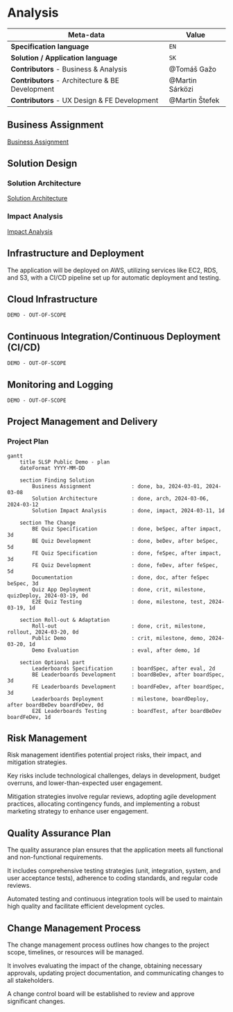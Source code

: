 # Analysis

| Meta-data                                        | Value           |
| ------------------------------------------------ | --------------- |
| **Specification language**                       | `EN`            |
| **Solution / Application language**              | `SK`            |
| **Contributors** - Business & Analysis           | @Tomáš Gažo     |
| **Contributors** - Architecture & BE Development | @Martin Sárközi |
| **Contributors** - UX Design & FE Development    | @Martin Štefek  |

## Business Assignment
[Business Assignment](1_business_assignment/business_assignment.md)

## Solution Design

### Solution Architecture
[Solution Architecture](2_solution_design/21_solution_architecture/solution_architecture.md)

### Impact Analysis
[Impact Analysis](2_solution_design/22_impact_analysis/impact_analysis.md)

## Infrastructure and Deployment
The application will be deployed on AWS, utilizing services like EC2, RDS, and S3, with a CI/CD pipeline set up for automatic deployment and testing.

## Cloud Infrastructure
`DEMO - OUT-OF-SCOPE`

## Continuous Integration/Continuous Deployment (CI/CD)
`DEMO - OUT-OF-SCOPE`

## Monitoring and Logging
`DEMO - OUT-OF-SCOPE`

## Project Management and Delivery

### Project Plan

```mermaid
gantt
    title SLSP Public Demo - plan
    dateFormat YYYY-MM-DD

    section Finding Solution
        Business Assignment             : done, ba, 2024-03-01, 2024-03-08
        Solution Architecture           : done, arch, 2024-03-06, 2024-03-12
        Solution Impact Analysis        : done, impact, 2024-03-11, 1d
    
    section The Change
        BE Quiz Specification           : done, beSpec, after impact, 3d
        BE Quiz Development             : done, beDev, after beSpec, 5d
        FE Quiz Specification           : done, feSpec, after impact, 3d
        FE Quiz Development             : done, feDev, after feSpec, 5d
        Documentation                   : done, doc, after feSpec beSpec, 3d
        Quiz App Deployment             : done, crit, milestone, quizDeploy, 2024-03-19, 0d
        E2E Quiz Testing                : done, milestone, test, 2024-03-19, 1d
        
    section Roll-out & Adaptation
        Roll-out                        : done, crit, milestone, rollout, 2024-03-20, 0d
        Public Demo                     : crit, milestone, demo, 2024-03-20, 1d
        Demo Evaluation                 : eval, after demo, 1d

    section Optional part
        Leaderboards Specification      : boardSpec, after eval, 2d
        BE Leaderboards Development     : boardBeDev, after boardSpec, 3d
        FE Leaderboards Development     : boardFeDev, after boardSpec, 3d
        Leaderboards Deployment         : milestone, boardDeploy, after boardBeDev boardFeDev, 0d
        E2E Leaderboards Testing        : boardTest, after boardBeDev boardFeDev, 1d
```

## Risk Management
Risk management identifies potential project risks, their impact, and mitigation strategies.

Key risks include technological challenges, delays in development, budget overruns, and lower-than-expected user engagement.

Mitigation strategies involve regular reviews, adopting agile development practices, allocating contingency funds, and implementing a robust marketing strategy to enhance user engagement.

## Quality Assurance Plan
The quality assurance plan ensures that the application meets all functional and non-functional requirements.

It includes comprehensive testing strategies (unit, integration, system, and user acceptance tests), adherence to coding standards, and regular code reviews.

Automated testing and continuous integration tools will be used to maintain high quality and facilitate efficient development cycles.

## Change Management Process
The change management process outlines how changes to the project scope, timelines, or resources will be managed.

It involves evaluating the impact of the change, obtaining necessary approvals, updating project documentation, and communicating changes to all stakeholders.

A change control board will be established to review and approve significant changes.
